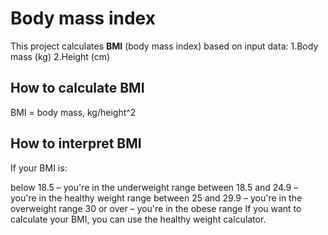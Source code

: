 # Body mass index
This project calculates **BMI** (body mass index) based on input data:
1.Body mass (kg)
2.Height (cm)

## How to calculate BMI
BMI = body mass, kg/height^2

## How to interpret BMI
If your BMI is:

below 18.5 – you're in the underweight range
between 18.5 and 24.9 – you're in the healthy weight range
between 25 and 29.9 – you're in the overweight range
30 or over – you're in the obese range
If you want to calculate your BMI, you can use the healthy weight calculator.
